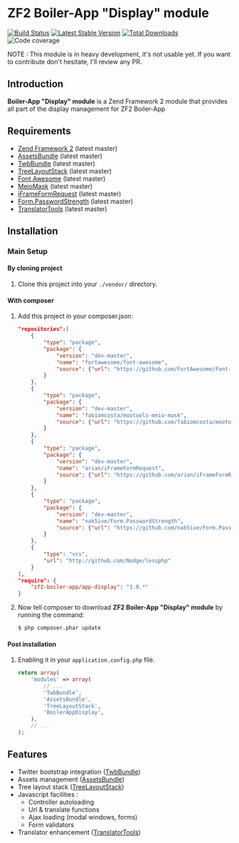 ZF2 Boiler-App "Display" module
=====================

[![Build Status](https://travis-ci.org/zf2-boiler-app/app-display.png?branch=master)](https://travis-ci.org/zf2-boiler-app/app-display)
[![Latest Stable Version](https://poser.pugx.org/zf2-boiler-app/app-display/v/stable.png)](https://packagist.org/packages/zf2-boiler-app/app-display)
[![Total Downloads](https://poser.pugx.org/zf2-boiler-app/app-display/downloads.png)](https://packagist.org/packages/zf2-boiler-app/app-display)
![Code coverage](https://raw.github.com/zf2-boiler-app/app-test/master/ressources/100%25-code-coverage.png "100% code coverage")

NOTE : This module is in heavy development, it's not usable yet.
If you want to contribute don't hesitate, I'll review any PR.

Introduction
------------

__Boiler-App "Display" module__ is a Zend Framework 2 module that provides all part of the display management for ZF2 Boiler-App

Requirements
------------

* [Zend Framework 2](https://github.com/zendframework/zf2) (latest master)
* [AssetsBundle](https://github.com/neilime/zf2-assets-bundle) (latest master)
* [TwbBundle](https://github.com/neilime/zf2-twb-bundle) (latest master) 
* [TreeLayoutStack](https://github.com/neilime/zf2-tree-layout-stack) (latest master) 
* [Font Awesome](https://github.com/fortawesome/font-awesome) (latest master)
* [MeioMask](https://github.com/fabiomcosta/mootools-meio-mask) (latest master)
* [iFrameFormRequest](https://github.com/arian/iFrameFormRequest) (latest master)
* [Form.PasswordStrength](https://github.com/nak5ive/Form.PasswordStrength) (latest master)
* [TranslatorTools](https://github.com/neilime/zf2-translator-tools) (latest master) 

Installation
------------

### Main Setup

#### By cloning project

1. Clone this project into your `./vendor/` directory.

#### With composer

1. Add this project in your composer.json:

    ```json
    "repositories":[
        {
            "type": "package",
            "package": {
                "version": "dev-master",
                "name": "fortawesome/font-awesome",
                "source": {"url": "https://github.com/FortAwesome/Font-Awesome.git","type": "git","reference": "master"}
            }
        },
        {
            "type": "package",
            "package": {
                "version": "dev-master",
                "name": "fabiomcosta/mootools-meio-mask",
                "source": {"url": "https://github.com/fabiomcosta/mootools-meio-mask.git","type": "git","reference": "master"}
            }
        },
        {
            "type": "package",
            "package": {
                "version": "dev-master",
                "name": "arian/iFrameFormRequest",
                "source": {"url": "https://github.com/arian/iFrameFormRequest.git","type": "git","reference": "master"}
            }
        },
        {
            "type": "package",
            "package": {
                "version": "dev-master",
                "name": "nak5ive/Form.PasswordStrength",
                "source": {"url": "https://github.com/nak5ive/Form.PasswordStrength.git","type": "git","reference": "master"}
            }
        },
        {
	        "type": "vcs",
	        "url": "http://github.com/Nodge/lessphp"
	    }
    ],
    "require": {
        "zf2-boiler-app/app-display": "1.0.*"
    }
    ```

2. Now tell composer to download __ZF2 Boiler-App "Display" module__ by running the command:

    ```bash
    $ php composer.phar update
    ```

#### Post installation

1. Enabling it in your `application.config.php` file.

    ```php
    return array(
        'modules' => array(
            // ...
	        'TwbBundle',
            'AssetsBundle',
	        'TreeLayoutStack',
	        'BoilerAppDisplay',
        ),
        // ...
    );
    ```

## Features

- Twitter bootstrap integration ([TwbBundle](https://github.com/neilime/zf2-twb-bundle))
- Assets management ([AssetsBundle](https://github.com/neilime/zf2-assets-bundle))
- Tree layout stack ([TreeLayoutStack](https://github.com/neilime/zf2-tree-layout-stack))
- Javascript facilities : 
    - Controller autoloading
    - Url & translate functions
    - Ajax loading (modal windows, forms)
    - Form validators
- Translator enhancement ([TranslatorTools](https://github.com/neilime/zf2-translator-tools))